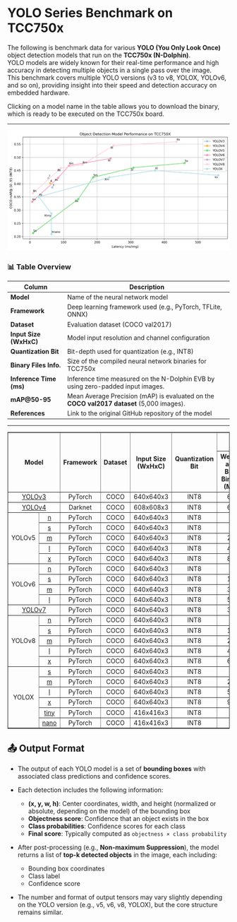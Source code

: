 # YOLO Series Benchmark on TCC750x

The following is benchmark data for various **YOLO (You Only Look Once)** object detection models that run on the **TCC750x (N-Dolphin)**.  
YOLO models are widely known for their real-time performance and high accuracy in detecting multiple objects in a single pass over the image.  
This benchmark covers multiple YOLO versions (v3 to v8, YOLOX, YOLOv6, and so on), providing insight into their speed and detection accuracy on embedded hardware.

Clicking on a model name in the table allows you to download the binary, which is ready to be executed on the TCC750x board. 

---


![YOLO Model Performance](../../../docs/image/od_performance.png)

### 📊 Table Overview

| Column                    | Description                                                                 |
|--------------------------|-----------------------------------------------------------------------------|
| **Model**                | Name of the neural network model     |
| **Framework**            | Deep learning framework used (e.g., PyTorch, TFLite, ONNX)                  |
| **Dataset**              | Evaluation dataset (COCO val2017)                       |
| **Input Size (WxHxC)**   | Model input resolution and channel configuration                            |
| **Quantization Bit**     | Bit-depth used for quantization (e.g., INT8)                                |
| **Binary Files Info.**   | Size of the compiled neural network binaries for TCC750x                    |
| **Inference Time (ms)**  | Inference time measured on the N-Dolphin EVB by using zero-padded input images.                               |
| **mAP@50-95**             | Mean Average Precision (mAP) is evaluated on the **COCO val2017 dataset** (5,000 images).                    |
| **References**           | Link to the original GitHub repository of the model                         |

---

<!--
아래는 TCC750X에서 실행되는 Object Detection 모델의 벤치마크 자료입니다.
이 표를 통해 각 신경망이 N-Dolphin (TCC750X) 보드에서 실행될 때의 성능을 확인할 수 있습니다.
또한, 신경망 이름을 클릭하면 해당 보드에서 실행할 수 있는 형식의 결과물을 다운로드할 수 있습니다.

참조사항
Detections/Dataset: COCO
Evaluation: tc-nn-toolkit을 이용하여 측정한 결과입니다.
- Evaluation Result의 FP32: .enlight 확장자로 변환된 상태에서 측정된 값입니다.
Inference Time: N-Dolphin EVB에서 실행한 결과입니다.
Reference: 신경망 모델의 원본 GitHub 링크로 연결됩니다.
-->


<table border="1" cellspacing="0" cellpadding="5">
    <thead>
        <tr>
            <th align="center" rowspan="2" colspan="2">Model</th>
            <th rowspan="2">Framework</th>
            <th rowspan="2">Dataset</th>
            <th rowspan="2">Input Size (WxHxC)</th>
            <th rowspan="2">Quantization Bit</th>
            <th colspan="2">Binary Files Information</th>
            <th rowspan="2">Inference Time (ms)</th>
            <th colspan="2">mAP@50-95</th>
            <th rowspan="2">References</th>
        </tr>
        <tr>
            <th>Weight and Bias Binary (MB)</th>
            <th>Command Binary (KB)</th>
            <th>FP32</th>
            <th>INT8</th>
        </tr>
    </thead>
    <tbody>
        <tr>
            <td align="center" colspan="2"><a href="Yolo/yolov3/">YOLOv3</a></td> <!-- Model -->
            <td align="center">PyTorch</td> <!-- Framework -->
            <td align="center">COCO</td> <!-- Detections/DataSet -->
            <td align="center">640x640x3</td> <!-- Input Size (WxHxC) -->
            <td align="center">INT8</td> <!-- Quantization Bit -->
            <td align="center">60</td> <!-- Compiled NN Information: Weight, Bias Binary Size(MB) -->
            <td align="center">232</td> <!-- Compiled NN Information: Command Binary Size(KB) -->
            <td align="center">66.3</td> <!-- Inference Time(msec): EVB -->
            <td align="center">0.439</td> <!-- Evaluation Result: FP32 -->
            <td align="center">0.386</td> <!-- Evaluation Result: INT8 -->
            <td align="center"><a href="https://github.com/ultralytics/yolov3">GitHub<a></td> <!-- References: Link -->
        </tr>
        <tr>
            <td align="center" colspan="2"><a href="Yolo/yolov4/">YOLOv4</a></td> <!-- Model -->
            <td align="center">Darknet</td> <!-- Framework -->
            <td align="center">COCO</td> <!-- Detections/DataSet -->
            <td align="center">608x608x3</td> <!-- Input Size (WxHxC) -->
            <td align="center">INT8</td> <!-- Quantization Bit -->
            <td align="center">62</td> <!-- Compiled NN Information: Weight, Bias Binary Size(MB) -->
            <td align="center">308</td> <!-- Compiled NN Information: Command Binary Size(KB) -->
            <td align="center">60.14</td> <!-- Inference Time(msec): EVB -->
            <td align="center">0.501</td> <!-- Evaluation Result: FP32 -->
            <td align="center">0.402</td> <!-- Evaluation Result: INT8 -->
            <td align="center"><a href="https://github.com/AlexeyAB/darknet/blob/master/cfg/yolov4.cfg">Github<a></td> <!-- References: Link -->
        </tr>
        <tr>
            <td align="center" rowspan="5" class="model">YOLOv5</td> <!-- Model -->
            <td align="center" class="variant"><a href="Yolo/yolov5/yolov5n/">n</a></td>
            <td align="center">PyTorch</td> <!-- Framework -->
            <td align="center">COCO</td> <!-- Detections/DataSet -->
            <td align="center">640x640x3</td> <!-- Input Size (WxHxC) -->
            <td align="center">INT8</td> <!-- Quantization Bit -->
            <td align="center">2</td> <!-- Compiled NN Information: Weight, Bias Binary Size(MB) -->
            <td align="center">80</td> <!-- Compiled NN Information: Command Binary Size(KB) -->
            <td align="center">9.38</td> <!-- Inference Time(msec): EVB -->
            <td align="center">0.246</td> <!-- Evaluation Result: FP32 -->
            <td align="center">0.213</td> <!-- Evaluation Result: INT8 -->
            <td align="center" rowspan="5"><a href="https://github.com/ultralytics/yolov5">GitHub<a></td> <!-- References: Link -->
        </tr>
        <tr>
            <td align="center" class="variant"><a href="Yolo/yolov5/yolov5s/">s</a></td> <!-- Model -->
            <td align="center">PyTorch</td> <!-- Framework -->
            <td align="center">COCO</td> <!-- Detections/DataSet -->
            <td align="center">640x640x3</td> <!-- Input Size (WxHxC) -->
            <td align="center">INT8</td> <!-- Quantization Bit -->
            <td align="center">7</td> <!-- Compiled NN Information: Weight, Bias Binary Size(MB) -->
            <td align="center">144</td> <!-- Compiled NN Information: Command Binary Size(KB) -->
            <td align="center">14.7</td> <!-- Inference Time(msec): EVB -->
            <td align="center">0.342</td> <!-- Evaluation Result: FP32 -->
            <td align="center">0.303</td> <!-- Evaluation Result: INT8 -->
        </tr>
        <tr>
            <td align="center" class="variant"><a href="Yolo/yolov5/yolov5m/">m</a></td> <!-- Model -->
            <td align="center">PyTorch</td> <!-- Framework -->
            <td align="center">COCO</td> <!-- Detections/DataSet -->
            <td align="center">640x640x3</td> <!-- Input Size (WxHxC) -->
            <td align="center">INT8</td> <!-- Quantization Bit -->
            <td align="center">21</td> <!-- Compiled NN Information: Weight, Bias Binary Size(MB) -->
            <td align="center">188</td> <!-- Compiled NN Information: Command Binary Size(KB) -->
            <td align="center">34.9</td> <!-- Inference Time(msec): EVB -->
            <td align="center">0.424</td> <!-- Evaluation Result: FP32 -->
            <td align="center">0.385</td> <!-- Evaluation Result: INT8 -->
        </tr>
        <tr>
            <td align="center" class="variant"><a href="Yolo/yolov5/yolov5l/">l</a></td> <!-- Model -->
            <td align="center">PyTorch</td> <!-- Framework -->
            <td align="center">COCO</td> <!-- Detections/DataSet -->
            <td align="center">640x640x3</td> <!-- Input Size (WxHxC) -->
            <td align="center">INT8</td> <!-- Quantization Bit -->
            <td align="center">45</td> <!-- Compiled NN Information: Weight, Bias Binary Size(MB) -->
            <td align="center">308</td> <!-- Compiled NN Information: Command Binary Size(KB) -->
            <td align="center">55.17</td> <!-- Inference Time(msec): EVB -->
            <td align="center">0.461</td> <!-- Evaluation Result: FP32 -->
            <td align="center">0.406</td> <!-- Evaluation Result: INT8 -->
        </tr>
        <tr>
            <td align="center" class="variant"><a href="Yolo/yolov5/yolov5x/">x</a></td> <!-- Model -->
            <td align="center">PyTorch</td> <!-- Framework -->
            <td align="center">COCO</td> <!-- Detections/DataSet -->
            <td align="center">640x640x3</td> <!-- Input Size (WxHxC) -->
            <td align="center">INT8</td> <!-- Quantization Bit -->
            <td align="center">83</td> <!-- Compiled NN Information: Weight, Bias Binary Size(MB) -->
            <td align="center">460</td> <!-- Compiled NN Information: Command Binary Size(KB) -->
            <td align="center">107.53</td> <!-- Inference Time(msec): EVB -->
            <td align="center">0.478</td> <!-- Evaluation Result: FP32 -->
            <td align="center">0.437</td> <!-- Evaluation Result: INT8 -->
        </tr>
        <tr>
            <td align="center" rowspan="4" class="model">YOLOv6</td> <!-- Model -->
            <td align="center" class="variant"><a href="Yolo/yolov6/yolov6n/">n</a></td> <!-- Models: Variant -->
            <td align="center">PyTorch</td> <!-- Framework -->
            <td align="center">COCO</td> <!-- Detections/DataSet -->
            <td align="center">640x640x3</td> <!-- Input Size (WxHxC) -->
            <td align="center">INT8</td> <!-- Quantization Bit -->
            <td align="center">5</td> <!-- Compiled NN Information: Weight, Bias Binary Size(MB) -->
            <td align="center">40</td> <!-- Compiled NN Information: Command Binary Size(KB) -->
            <td align="center">6.75</td> <!-- Inference Time(msec): EVB -->
            <td align="center">0.353</td> <!-- Evaluation Result: FP32 -->
            <td align="center">0.332</td> <!-- Evaluation Result: INT8 -->
            <td align="center" rowspan="4"><a href="https://github.com/meituan/YOLOv6">GitHub<a></td> <!-- References: Link -->
        </tr>
        <tr>
            <td align="center" class="variant"><a href="Yolo/yolov6/yolov6s/">s</a></td> <!-- Model -->
            <td align="center">PyTorch</td> <!-- Framework -->
            <td align="center">COCO</td> <!-- Detections/DataSet -->
            <td align="center">640x640x3</td> <!-- Input Size (WxHxC) -->
            <td align="center">INT8</td> <!-- Quantization Bit -->
            <td align="center">18</td> <!-- Compiled NN Information: Weight, Bias Binary Size(MB) -->
            <td align="center">84</td> <!-- Compiled NN Information: Command Binary Size(KB) -->
            <td align="center">20.96</td> <!-- Inference Time(msec): EVB -->
            <td align="center">0.422</td> <!-- Evaluation Result: FP32 -->
            <td align="center">0.384</td> <!-- Evaluation Result: INT8 -->
        </tr>
        <tr>
            <td align="center" class="variant"><a href="Yolo/yolov6/yolov6m/">m</a></td> <!-- Model -->
            <td align="center">PyTorch</td> <!-- Framework -->
            <td align="center">COCO</td> <!-- Detections/DataSet -->
            <td align="center">640x640x3</td> <!-- Input Size (WxHxC) -->
            <td align="center">INT8</td> <!-- Quantization Bit -->
            <td align="center">34</td> <!-- Compiled NN Information: Weight, Bias Binary Size(MB) -->
            <td align="center">116</td> <!-- Compiled NN Information: Command Binary Size(KB) -->
            <td align="center">37.96</td> <!-- Inference Time(msec): EVB -->
            <td align="center">0.468</td> <!-- Evaluation Result: FP32 -->
            <td align="center">0.462</td> <!-- Evaluation Result: INT8 -->
        </tr>
        <tr>
            <td align="center" class="variant"><a href="Yolo/yolov6/yolov6l/">l</a></td> <!-- Model -->
            <td align="center">PyTorch</td> <!-- Framework -->
            <td align="center">COCO</td> <!-- Detections/DataSet -->
            <td align="center">640x640x3</td> <!-- Input Size (WxHxC) -->
            <td align="center">INT8</td> <!-- Quantization Bit -->
            <td align="center">57</td> <!-- Compiled NN Information: Weight, Bias Binary Size(MB) -->
            <td align="center">240</td> <!-- Compiled NN Information: Command Binary Size(KB) -->
            <td align="center">69.06</td> <!-- Inference Time(msec): EVB -->
            <td align="center">0.496</td> <!-- Evaluation Result: FP32 -->
            <td align="center">0.489</td> <!-- Evaluation Result: INT8 -->
        </tr>
        <tr>
            <td align="center" colspan="2"><a href="Yolo/yolov7/">YOLOv7</a></td> <!-- Model -->
            <td align="center">PyTorch</td> <!-- Framework -->
            <td align="center">COCO</td> <!-- Detections/DataSet -->
            <td align="center">640x640x3</td> <!-- Input Size (WxHxC) -->
            <td align="center">INT8</td> <!-- Quantization Bit -->
            <td align="center">36</td> <!-- Compiled NN Information: Weight, Bias Binary Size(MB) -->
            <td align="center">244</td> <!-- Compiled NN Information: Command Binary Size(KB) -->
            <td align="center">55.0</td> <!-- Inference Time(msec): EVB -->
            <td align="center">0.479</td> <!-- Evaluation Result: FP32 -->
            <td align="center">0.421</td> <!-- Evaluation Result: INT8 -->
            <td align="center"><a href="https://github.com/WongKinYiu/yolov7">GitHub<a></td> <!-- References: Link -->
        </tr>
        <tr>
            <td align="center" rowspan="5" class="model">YOLOv8</td> <!-- Model -->
            <td align="center" class="variant"><a href="Yolo/yolov8/yolov8n/">n</a></td>
            <td align="center">PyTorch</td> <!-- Framework -->
            <td align="center">COCO</td> <!-- Detections/DataSet -->
            <td align="center">640x640x3</td> <!-- Input Size (WxHxC) -->
            <td align="center">INT8</td> <!-- Quantization Bit -->
            <td align="center">4</td> <!-- Compiled NN Information: Weight, Bias Binary Size(MB) -->
            <td align="center">72</td> <!-- Compiled NN Information: Command Binary Size(KB) -->
            <td align="center">8.63</td> <!-- Inference Time(msec): EVB -->
            <td align="center">0.344</td> <!-- Evaluation Result: FP32 -->
            <td align="center">0.364</td> <!-- Evaluation Result: INT8 -->
            <td align="center" rowspan="5"><a href="https://github.com/ultralytics/ultralytics">GitHub<a></td> <!-- References: Link -->
        </tr>
        <tr>
            <td align="center" class="variant"><a href="Yolo/yolov8/yolov8s/">s</a></td> <!-- Model -->
            <td align="center">PyTorch</td> <!-- Framework -->
            <td align="center">COCO</td> <!-- Detections/DataSet -->
            <td align="center">640x640x3</td> <!-- Input Size (WxHxC) -->
            <td align="center">INT8</td> <!-- Quantization Bit -->
            <td align="center">11</td> <!-- Compiled NN Information: Weight, Bias Binary Size(MB) -->
            <td align="center">92</td> <!-- Compiled NN Information: Command Binary Size(KB) -->
            <td align="center">16.17</td> <!-- Inference Time(msec): EVB -->
            <td align="center">0.459</td> <!-- Evaluation Result: FP32 -->
            <td align="center">0.442</td> <!-- Evaluation Result: INT8 -->
        </tr>
        <tr>
            <td align="center" class="variant"><a href="Yolo/yolov8/yolov8m/">m</a></td> <!-- Model -->
            <td align="center">PyTorch</td> <!-- Framework -->
            <td align="center">COCO</td> <!-- Detections/DataSet -->
            <td align="center">640x640x3</td> <!-- Input Size (WxHxC) -->
            <td align="center">INT8</td> <!-- Quantization Bit -->
            <td align="center">25</td> <!-- Compiled NN Information: Weight, Bias Binary Size(MB) -->
            <td align="center">156</td> <!-- Compiled NN Information: Command Binary Size(KB) -->
            <td align="center">45.35</td> <!-- Inference Time(msec): EVB -->
            <td align="center">0.472</td> <!-- Evaluation Result: FP32 -->
            <td align="center">0.458</td> <!-- Evaluation Result: INT8 -->
        </tr>
        <tr>
            <td align="center" class="variant"><a href="Yolo/yolov8/yolov8l/">l</a></td> <!-- Model -->
            <td align="center">PyTorch</td> <!-- Framework -->
            <td align="center">COCO</td> <!-- Detections/DataSet -->
            <td align="center">640x640x3</td> <!-- Input Size (WxHxC) -->
            <td align="center">INT8</td> <!-- Quantization Bit -->
            <td align="center">42</td> <!-- Compiled NN Information: Weight, Bias Binary Size(MB) -->
            <td align="center">248</td> <!-- Compiled NN Information: Command Binary Size(KB) -->
            <td align="center">69.16</td> <!-- Inference Time(msec): EVB -->
            <td align="center">0.544</td> <!-- Evaluation Result: FP32 -->
            <td align="center">0.529</td> <!-- Evaluation Result: INT8 -->
        </tr>
        <tr>
            <td align="center" class="variant"><a href="Yolo/yolov8/yolov8x/">x</a></td> <!-- Model -->
            <td align="center">PyTorch</td> <!-- Framework -->
            <td align="center">COCO</td> <!-- Detections/DataSet -->
            <td align="center">640x640x3</td> <!-- Input Size (WxHxC) -->
            <td align="center">INT8</td> <!-- Quantization Bit -->
            <td align="center">66</td> <!-- Compiled NN Information: Weight, Bias Binary Size(MB) -->
            <td align="center">436</td> <!-- Compiled NN Information: Command Binary Size(KB) -->
            <td align="center">118.06</td> <!-- Inference Time(msec): EVB -->
            <td align="center">0.559</td> <!-- Evaluation Result: FP32 -->
            <td align="center">0.540</td> <!-- Evaluation Result: INT8 -->
        </tr>
        <tr>
            <td align="center" rowspan="6" class="model">YOLOX</td> <!-- Model -->
            <td align="center" class="variant"><a href="Yolo/yoloX/yolox_s/">s</a></td> <!-- Model -->
            <td align="center">PyTorch</td> <!-- Framework -->
            <td align="center">COCO</td> <!-- Detections/DataSet -->
            <td align="center">640x640x3</td> <!-- Input Size (WxHxC) -->
            <td align="center">INT8</td> <!-- Quantization Bit -->
            <td align="center">9</td> <!-- Compiled NN Information: Weight, Bias Binary Size(MB) -->
            <td align="center">188</td> <!-- Compiled NN Information: Command Binary Size(KB) -->
            <td align="center">26.29</td> <!-- Inference Time(msec): EVB -->
            <td align="center">0.355</td> <!-- Evaluation Result: FP32 -->
            <td align="center">0.350</td> <!-- Evaluation Result: INT8 -->
            <td align="center" rowspan="6"><a href="https://github.com/Megvii-BaseDetection/YOLOX">GitHub<a></td> <!-- References: Link -->
        </tr>
        <tr>
            <td align="center" class="variant"><a href="Yolo/yoloX/yolox_m/">m</a></td> <!-- Model -->
            <td align="center">PyTorch</td> <!-- Framework -->
            <td align="center">COCO</td> <!-- Detections/DataSet -->
            <td align="center">640x640x3</td> <!-- Input Size (WxHxC) -->
            <td align="center">INT8</td> <!-- Quantization Bit -->
            <td align="center">25</td> <!-- Compiled NN Information: Weight, Bias Binary Size(MB) -->
            <td align="center">236</td> <!-- Compiled NN Information: Command Binary Size(KB) -->
            <td align="center">52.79</td> <!-- Inference Time(msec): EVB -->
            <td align="center">0.424</td> <!-- Evaluation Result: FP32 -->
            <td align="center">0.371</td> <!-- Evaluation Result: INT8 -->
        </tr>
        <tr>
            <td align="center" class="variant"><a href="Yolo/yoloX/yolox_l/">l</a></td> <!-- Model -->
            <td align="center">PyTorch</td> <!-- Framework -->
            <td align="center">COCO</td> <!-- Detections/DataSet -->
            <td align="center">640x640x3</td> <!-- Input Size (WxHxC) -->
            <td align="center">INT8</td> <!-- Quantization Bit -->
            <td align="center">52</td> <!-- Compiled NN Information: Weight, Bias Binary Size(MB) -->
            <td align="center">372</td> <!-- Compiled NN Information: Command Binary Size(KB) -->
            <td align="center">79.72</td> <!-- Inference Time(msec): EVB -->
            <td align="center">0.450</td> <!-- Evaluation Result: FP32 -->
            <td align="center">0.442</td> <!-- Evaluation Result: INT8 -->
        </tr>
        <tr>
            <td align="center" class="variant"><a href="Yolo/yoloX/yolox_x/">x</a></td> <!-- Model -->
            <td align="center">PyTorch</td> <!-- Framework -->
            <td align="center">COCO</td> <!-- Detections/DataSet -->
            <td align="center">640x640x3</td> <!-- Input Size (WxHxC) -->
            <td align="center">INT8</td> <!-- Quantization Bit -->
            <td align="center">95</td> <!-- Compiled NN Information: Weight, Bias Binary Size(MB) -->
            <td align="center">560</td> <!-- Compiled NN Information: Command Binary Size(KB) -->
            <td align="center">141.12</td> <!-- Inference Time(msec): EVB -->
            <td align="center">0.432</td> <!-- Evaluation Result: FP32 -->
            <td align="center">0.418</td> <!-- Evaluation Result: INT8 -->
        </tr>
        <tr>
            <td align="center" class="variant"><a href="Yolo/yoloX/yolox_tiny/">tiny</a></td> <!-- Model -->
            <td align="center">PyTorch</td> <!-- Framework -->
            <td align="center">COCO</td> <!-- Detections/DataSet -->
            <td align="center">416x416x3</td> <!-- Input Size (WxHxC) -->
            <td align="center">INT8</td> <!-- Quantization Bit -->
            <td align="center">5</td> <!-- Compiled NN Information: Weight, Bias Binary Size(MB) -->
            <td align="center">64</td> <!-- Compiled NN Information: Command Binary Size(KB) -->
            <td align="center">9.26</td> <!-- Inference Time(msec): EVB -->
            <td align="center">0.287</td> <!-- Evaluation Result: FP32 -->
            <td align="center">0.277</td> <!-- Evaluation Result: INT8 -->
        </tr>
        <tr>
            <td align="center" class="variant"><a href="Yolo/yoloX/yolox_nano/">nano</a></td> <!-- Model -->
            <td align="center">PyTorch</td> <!-- Framework -->
            <td align="center">COCO</td> <!-- Detections/DataSet -->
            <td align="center">416x416x3</td> <!-- Input Size (WxHxC) -->
            <td align="center">INT8</td> <!-- Quantization Bit -->
            <td align="center">1</td> <!-- Compiled NN Information: Weight, Bias Binary Size(MB) -->
            <td align="center">64</td> <!-- Compiled NN Information: Command Binary Size(KB) -->
            <td align="center">6.71</td> <!-- Inference Time(msec): EVB -->
            <td align="center">0.209</td> <!-- Evaluation Result: FP32 -->
            <td align="center">0.069</td> <!-- Evaluation Result: INT8 -->
        </tr>
    </tbody>
</table>


## 📤 Output Format

- The output of each YOLO model is a set of **bounding boxes** with associated class predictions and confidence scores.
- Each detection includes the following information:
  - **(x, y, w, h)**: Center coordinates, width, and height (normalized or absolute, depending on the model) of the bounding box
  - **Objectness score**: Confidence that an object exists in the box
  - **Class probabilities**: Confidence scores for each class
  - **Final score**: Typically computed as `objectness × class probability`

- After post-processing (e.g., **Non-maximum Suppression**), the model returns a list of **top-k detected objects** in the image, each including:
  - Bounding box coordinates
  - Class label
  - Confidence score

- The number and format of output tensors may vary slightly depending on the YOLO version (e.g., v5, v6, v8, YOLOX), but the core structure remains similar.
